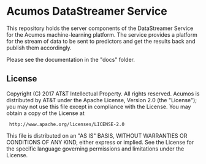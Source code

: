 # Acumos DataStreamer Service

This repository holds the server components of the DataStreamer Service
for the Acumos machine-learning platform.  The service provides a platform for 
the stream of data to be sent to predictors and get the results back and publish
them accordingly.

Please see the documentation in the "docs" folder.

## License

Copyright (C) 2017 AT&T Intellectual Property. All rights reserved.
Acumos is distributed by AT&T under the Apache License, Version 2.0 (the "License");
you may not use this file except in compliance with the License. You may obtain a copy of the License at

     http://www.apache.org/licenses/LICENSE-2.0

This file is distributed on an "AS IS" BASIS, WITHOUT WARRANTIES OR CONDITIONS OF ANY KIND, either 
express or implied.  See the License for the specific language governing permissions and limitations 
under the License.